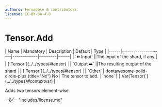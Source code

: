 ```yaml
---
authors: Formabble & contributors
license: CC-BY-SA-4.0
---
```



# Tensor.Add

<div class="sh-parameters" markdown="1">
| Name | Mandatory | Description | Default | Type |
|------|---------------------|-------------|---------|------|
| `⬅️ Input` ||The input of the shard, if any | | [`Tensor`](../../types/#tensor) |
| `Output ➡️` ||The resulting output of the shard | | [`Tensor`](../../types/#tensor) |
| `Other` | :fontawesome-solid-circle-plus:{title="No"} No  | The tensor to add. | `none` | [`Var(Tensor)`](../../types/#contextvar) |

</div>

Adds two tensors element-wise.

--8<-- "includes/license.md"

